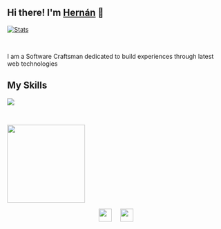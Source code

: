 ## Hi there! I'm <a href="https://hernancote.herokuapp.com">Hernán</a> 👋

<p align = 'left'>

[![Stats](https://github-stats-alpha.vercel.app/api?username=hernancote&cc=000&tc=fff&ic=fff&bc=000 "Stats")](https://github-stats-alpha.vercel.app/api?username=tuhinpal&cc=000&tc=fff&ic=fff&bc=000 "Stats")

</br>

<p>I am a Software Craftsman dedicated to build experiences through latest web technologies 

</br>

## My Skills

<p align="left">
  <a href="https://skillicons.dev">
    <img src="https://skillicons.dev/icons?i=cs,js,dotnet,nodejs,nextjs,react,redux,css,html,git,kubernetes,docker,azure,aws,powershell,bash,webpack,visualstudio,vscode" />
  </a>
</p>

</br>

<p align="left"> 
<img height="180em" src="https://github-readme-stats.vercel.app/api/top-langs/?username=hernancote&langs_count=12&layout=compact&theme=dark" />

</br>
<p align="center">
<a href = 'https://www.linkedin.com/in/hernancote' target="_blank"> <img width = '30px' align= 'center' src="https://raw.githubusercontent.com/rahulbanerjee26/githubAboutMeGenerator/main/icons/linked-in-alt.svg"/></a> 
&nbsp;
&nbsp;
<a href = 'https://www.github.com/hernancote' target="_blank"> <img width = '30px' align= 'center' src="https://raw.githubusercontent.com/rahulbanerjee26/githubAboutMeGenerator/main/icons/github.svg"/></a> 
